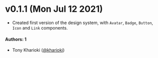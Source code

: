 # v0.1.1 (Mon Jul 12 2021)

- Created first version of the design system, with `Avatar`, `Badge`, `Button`, `Icon` and `Link` components.

#### Authors: 1

- Tony Kharioki ([@kharioki](https://github.com/kharioki))
